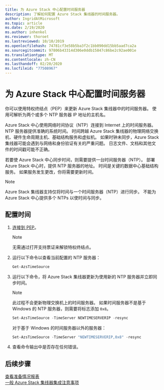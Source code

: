 ```yaml
---
title: 为 Azure Stack 中心配置时间服务器
description: 了解如何配置 Azure Stack 集线器的时间服务器。
author: IngridAtMicrosoft
ms.topic: article
ms.date: 2/19/2020
ms.author: inhenkel
ms.reviewer: thoroet
ms.lastreviewed: 10/10/2019
ms.openlocfilehash: 74781cf3e58b5ba3f2c1bb090dd15bb5aad7ca2a
ms.sourcegitcommit: 97806b43314d306e0ddb15847c86be2c92ae001e
ms.translationtype: MT
ms.contentlocale: zh-CN
ms.lasthandoff: 02/20/2020
ms.locfileid: "77508967"
---
```

# <a name="configure-the-time-server-for-azure-stack-hub"></a>为 Azure Stack 中心配置时间服务器

你可以使用特权终结点（PEP）来更新 Azure Stack 集线器中的时间服务器。 使用可解析为两个或多个 NTP 服务器 IP 地址的主机名。

Azure Stack 中心使用网络时间协议（NTP）连接到 Internet 上的时间服务器。 NTP 服务器提供准确的系统时间。 时间跨越 Azure Stack 集线器的物理网络交换机、硬件生命周期主机、基础结构服务和虚拟机。 如果时钟未同步，Azure Stack 集线器可能会遇到与网络和身份验证有关的严重问题。 日志文件、文档和其他文件的时间戳可能不正确。

若要使 Azure Stack 中心同步时间，则需要提供一台时间服务器（NTP）。 部署 Azure Stack 中心时，提供 NTP 服务器的地址。 时间是关键的数据中心基础结构服务。 如果服务发生更改，你将需要更新时间。

> [!NOTE]
> Azure Stack 集线器支持仅将时间与一个时间服务器（NTP）进行同步。 不能为 Azure Stack 中心提供多个 NTPs 以使时间与同步。

## <a name="configure-time"></a>配置时间

1. [连接到 PEP](azure-stack-privileged-endpoint.md)。 
    > [!Note]  
    > 无需通过打开支持票证来解锁特权终结点。

2. 运行以下命令以查看当前配置的 NTP 服务器：

    ```PowerShell
    Get-AzsTimeSource
    ```

3. 运行以下命令，将 Azure Stack 集线器更新为使用新的 NTP 服务器并立即同步时间。

    > [!Note]  
    > 此过程不会更新物理交换机上的时间服务器。 如果时间服务器不是基于 Windows 的 NTP 服务器，则需要将标志添加 `0x8`。

    ```PowerShell
    Set-AzsTimeSource -TimeServer NEWTIMESERVERIP -resync
    ```

    对于基于 Windows 的时间服务器以外的服务器：

    ```PowerShell
    Set-AzsTimeSource -TimeServer "NEWTIMESERVERIP,0x8" -resync
    ```

4. 查看命令输出中是否存在任何错误。


## <a name="next-steps"></a>后续步骤

[查看准备情况报表](azure-stack-validation-report.md)  
[一般 Azure Stack 集线器集成注意事项](azure-stack-datacenter-integration.md)  

